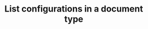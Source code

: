 ---
title: List configurations in a document type
excerpt: List configurations in a document type.
api:
  file: configuration-4.json
  operationId: list-configurations
deprecated: false
hidden: false
metadata:
  title: ''
  description: ''
  robots: index
next:
  description: ''
---